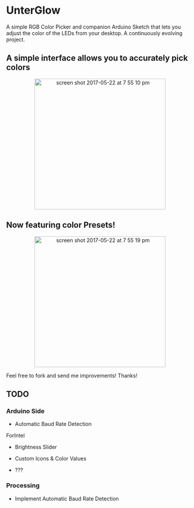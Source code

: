 # UnterGlow

A simple RGB Color Picker and companion Arduino Sketch that lets you adjust the color of the LEDs from your desktop. A continuously evolving project.

## A simple interface allows you to accurately pick colors
<p align="center">
<img width="352" alt="screen shot 2017-05-22 at 7 55 10 pm" src="https://cloud.githubusercontent.com/assets/7153954/26333025/9b88d588-3f28-11e7-87e6-79490a19e99b.png">
</p>

## Now featuring color Presets!

<p align="center">
<img width="352" alt="screen shot 2017-05-22 at 7 55 19 pm" src="https://cloud.githubusercontent.com/assets/7153954/26333030/9e8953b6-3f28-11e7-91fa-01f4ddb5acf1.png">
</p>
Feel free to fork and send me improvements! Thanks!

## TODO

### Arduino Side

- Automatic Baud Rate Detection

ForIntel
- Brightness Slider

- Custom Icons & Color Values

- ???

### Processing

- Implement Automatic Baud Rate Detection
